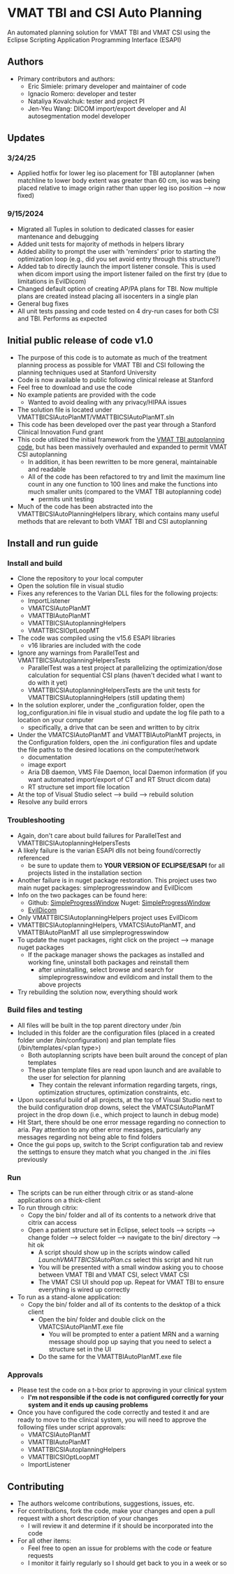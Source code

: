 # VMAT TBI and CSI Auto Planning

An automated planning solution for VMAT TBI and VMAT CSI using the Eclipse Scripting Application Programming Interface (ESAPI)

## Authors
- Primary contributors and authors:
	- Eric Simiele: primary developer and maintainer of code
	- Ignacio Romero: developer and tester
	- Nataliya Kovalchuk: tester and project PI
	- Jen-Yeu Wang: DICOM import/export developer and AI autosegmentation model developer

## Updates
### 3/24/25
- Applied hotfix for lower leg iso placement for TBI autoplanner (when matchline to lower body extent was greater than 60 cm, iso was being placed relative to image origin rather than upper leg iso position --> now fixed)

### 9/15/2024
- Migrated all Tuples in solution to dedicated classes for easier mantenance and debugging
- Added unit tests for majority of methods in helpers library
- Added ability to prompt the user with 'reminders' prior to starting the optimization loop (e.g., did you set avoid entry through this structure?)
- Added tab to directly launch the import listener console. This is used when dicom import using the import listener failed on the first try (due to limitations in EvilDicom)
- Changed default option of creating AP/PA plans for TBI. Now multiple plans are created instead placing all isocenters in a single plan
- General bug fixes
- All unit tests passing and code tested on 4 dry-run cases for both CSI and TBI. Performs as expected


## Initial public release of code v1.0
- The purpose of this code is to automate as much of the treatment planning process as possible for VMAT TBI and CSI following the planning techniques used at Stanford University
- Code is now available to public following clinical release at Stanford
- Feel free to download and use the code
- No example patients are provided with the code
	- Wanted to avoid dealing with any privacy/HIPAA issues
- The solution file is located under VMATTBICSIAutoPlanMT/VMATTBICSIAutoPlanMT.sln
- This code has been developed over the past year through a Stanford Clinical Innovation Fund grant
- This code utilized the initial framework from the [VMAT TBI autoplanning code](https://github.com/esimiele/VMAT-TBI), but has been massively overhauled and expanded to permit VMAT CSI autoplanning
	- In addition, it has been rewritten to be more general, maintainable and readable
	- All of the code has been refactored to try and limit the maximum line count in any one function to 100 lines and make the functions into much smaller units (compared to the VMAT TBI autoplanning code)
		- permits unit testing
- Much of the code has been abstracted into the VMATTBICSIAutoPlanningHelpers library, which contains many useful methods that are relevant to both VMAT TBI and CSI autoplanning

## Install and run guide
### Install and build
- Clone the repository to your local computer
- Open the solution file in visual studio
- Fixes any references to the Varian DLL files for the following projects:
	- ImportListener
	- VMATCSIAutoPlanMT
	- VMATTBIAutoPlanMT
	- VMATTBICSIAutoplanningHelpers
	- VMATTBICSIOptLoopMT
- The code was compiled using the v15.6 ESAPI libraries
	- v16 libraries are included with the code
- Ignore any warnings from ParallelTest and VMATTBICSIAutoplanningHelpersTests
	- ParallelTest was a test project at parallelizing the optimization/dose calculation for sequential CSI plans (haven't decided what I want to do with it yet)
	- VMATTBICSIAutoplanningHelpersTests are the unit tests for VMATTBICSIAutoplanningHelpers (still updating them)
- In the solution explorer, under the \_configuration folder, open the log_configuration.ini file in visual studio and update the log file path to a location on your computer
	- specifically, a drive that can be seen and written to by citrix
- Under the VMATCSIAutoPlanMT and VMATTBIAutoPlanMT projects, in the Configuration folders, open the .ini configuration files and update the file paths to the desired locations on the computer/network
	- documentation
	- image export
	- Aria DB daemon, VMS File Daemon, local Daemon information (if you want automated import/export of CT and RT Struct dicom data)
	- RT structure set import file location
- At the top of Visual Studio select --> build --> rebuild solution
- Resolve any build errors

### Troubleshooting
- Again, don't care about build failures for ParallelTest and VMATTBICSIAutoplanningHelpersTests
- A likely failure is the varian ESAPI dlls not being found/correctly referenced
	- be sure to update them to **YOUR VERSION OF ECLIPSE/ESAPI** for all projects listed in the installation section
- Another failure is in nuget package restoration. This project uses two main nuget packages: simpleprogresswindow and EvilDicom
- Info on the two packages can be found here:
	- Github: [SimpleProgressWindow](https://github.com/esimiele/SimpleProgressWindow) Nuget: [SimpleProgressWindow](https://www.codecademy.com/resources/docs/markdown/links)
	- [EvilDicom](https://github.com/rexcardan/Evil-DICOM) 
- Only VMATTBICSIAutoplanningHelpers project uses EvilDicom
- VMATTBICSIAutoplanningHelpers, VMATCSIAutoPlanMT, and VMATTBIAutoPlanMT all use simpleprogresswindow
- To update the nuget packages, right click on the project --> manage nuget packages
	- If the package manager shows the packages as installed and working fine, uninstall both packages and reinstall them
		- after uninstalling, select browse and search for simpleprogresswindow and evildicom and install them to the above projects
- Try rebuilding the solution now, everything should work

### Build files and testing
- All files will be built in the top parent directory under /bin
- Included in this folder are the configuration files (placed in a created folder under /bin/configuration) and plan template files (/bin/templates/\<plan type\>)
	- Both autoplanning scripts have been built around the concept of plan templates
	- These plan template files are read upon launch and are available to the user for selection for planning
		- They contain the relevant information regarding targets, rings, optimization structures, optimization constraints, etc.
- Upon successful build of all projects, at the top of Visual Studio next to the build configuration drop downs, select the VMATCSIAutoPlanMT project in the drop down (i.e., which project to launch in debug mode)
- Hit Start, there should be one error message regarding no connection to aria. Pay attention to any other error messages, particularly any messages regarding not being able to find folders
- Once the gui pops up, switch to the Script configuration tab and review the settings to ensure they match what you changed in the .ini files previously

### Run
- The scripts can be run either through citrix or as stand-alone applications on a thick-client
- To run through citrix:
	- Copy the bin/ folder and all of its contents to a network drive that citrix can access
	- Open a patient structure set in Eclipse, select tools --> scripts --> change folder --> select folder --> navigate to the bin/ directory --> hit ok
		- A script should show up in the scripts window called *LaunchVMATTBICSIAutoPlan.cs* select this script and hit run
		- You will be presented with a small window asking you to choose between VMAT TBI and VMAT CSI, select VMAT CSI
		- The VMAT CSI UI should pop up. Repeat for VMAT TBI to ensure everything is wired up correctly
- To run as a stand-alone application:
	- Copy the bin/ folder and all of its contents to the desktop of a thick client
		- Open the bin/ folder and double click on the VMATCSIAutoPlanMT.exe file
			- You will be prompted to enter a patient MRN and a warning message should pop up saying that you need to select a structure set in the UI
		- Do the same for the VMATTBIAutoPlanMT.exe file

### Approvals
- Please test the code on a t-box prior to approving in your clinical system
	- **I'm not responsible if the code is not configured correctly for your system and it ends up causing problems**
- Once you have configured the code correctly and tested it and are ready to move to the clinical system, you will need to approve the following files under script approvals:
	- VMATCSIAutoPlanMT
	- VMATTBIAutoPlanMT
	- VMATTBICSIAutoplanningHelpers
	- VMATTBICSIOptLoopMT
	- ImportListener

## Contributing
- The authors welcome contributions, suggestions, issues, etc.
- For contributions, fork the code, make your changes and open a pull request with a short description of your changes
	- I will review it and determine if it should be incorporated into the code
- For all other items:
	- Feel free to open an issue for problems with the code or feature requests
	- I monitor it fairly regularly so I should get back to you in a week or so
